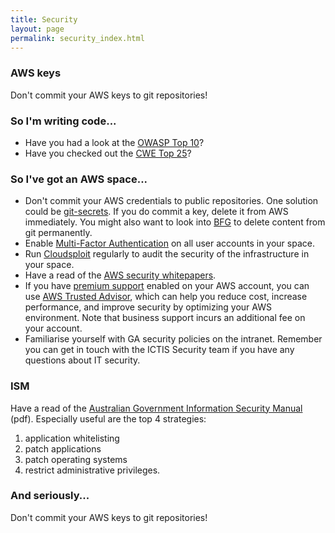 ```yaml
---
title: Security
layout: page
permalink: security_index.html
---
```


### AWS keys
Don't commit your AWS keys to git repositories!

### So I'm writing code...
* Have you had a look at the [OWASP Top 10](https://www.owasp.org/index.php/OWASP_Top_Ten_Cheat_Sheet)?
* Have you checked out the [CWE Top 25](http://cwe.mitre.org/top25/index.html#Listing)?

### So I've got an AWS space...

* Don't commit your AWS credentials to public repositories. One solution could be [git-secrets](https://github.com/awslabs/git-secrets). If you do commit a key, delete it from AWS immediately. You might also want to look into [BFG](https://github.com/IBM-Swift/BluePic/wiki/Using-BFG-Repo-Cleaner-tool-to-remove-sensitive-files-from-your-git-repo) to delete content from git permanently.
* Enable [Multi-Factor Authentication](https://aws.amazon.com/iam/details/mfa/) on all user accounts in your space.
* Run [Cloudsploit](https://github.com/GeoscienceAustralia/cloudsploit-lambda) regularly to audit the security of the infrastructure in your space.
* Have a read of the [AWS security whitepapers](https://aws.amazon.com/whitepapers/).
* If you have [premium support](https://aws.amazon.com/premiumsupport/) enabled on your AWS account, you can use [AWS Trusted Advisor](https://aws.amazon.com/premiumsupport/trustedadvisor/), which can help you reduce cost, increase performance, and improve security by optimizing your AWS environment. Note that business support incurs an additional fee on your account.
* Familiarise yourself with GA security policies on the intranet. Remember you can get in touch with the ICTIS Security team if you have any questions about IT security.

### ISM

Have a read of the [Australian Government Information Security Manual](http://www.asd.gov.au/publications/Information_Security_Manual_2016_Controls.pdf) (pdf). Especially useful are the top 4 strategies:
1. application whitelisting
2. patch applications
3. patch operating systems
4. restrict administrative privileges.

### And seriously...
Don't commit your AWS keys to git repositories!
